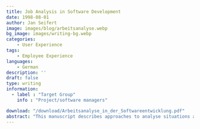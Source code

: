 ```yaml
---
title: Job Analysis in Software Development
date: 1998-08-01
author: Jan Seifert
image: images/blog/arbeitsanalyse.webp
bg_image: images/writing-bg.webp
categories:
    - User Experience
tags:
    - Employee Experience
languages:
    - German
description: ''
draft: false
type: writing
information:
  - label : "Target Group"
    info : "Project/software managers"

download: "/download/Arbeitsanalyse_in_der_Softwareentwicklung.pdf"
abstract: "This manuscript describes approaches to analyse situations at computer work places. It goes beyond usability and takes a look - not only at how software is tailored to the needs of the tasks - but at the quality of the tasks per se. In doing so, it supports and extends the methods of the so-called context-of-use analysis from the field of usability ..."
---
```


